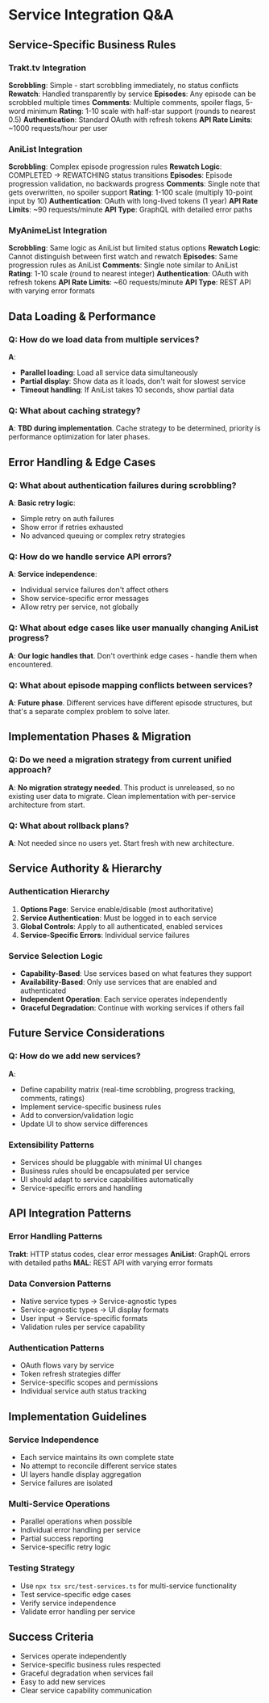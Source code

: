 # Service Integration Q&A

## Service-Specific Business Rules

### Trakt.tv Integration

**Scrobbling**: Simple - start scrobbling immediately, no status conflicts
**Rewatch**: Handled transparently by service
**Episodes**: Any episode can be scrobbled multiple times
**Comments**: Multiple comments, spoiler flags, 5-word minimum
**Rating**: 1-10 scale with half-star support (rounds to nearest 0.5)
**Authentication**: Standard OAuth with refresh tokens
**API Rate Limits**: ~1000 requests/hour per user

### AniList Integration

**Scrobbling**: Complex episode progression rules
**Rewatch Logic**: COMPLETED → REWATCHING status transitions
**Episodes**: Episode progression validation, no backwards progress
**Comments**: Single note that gets overwritten, no spoiler support
**Rating**: 1-100 scale (multiply 10-point input by 10)
**Authentication**: OAuth with long-lived tokens (1 year)
**API Rate Limits**: ~90 requests/minute
**API Type**: GraphQL with detailed error paths

### MyAnimeList Integration

**Scrobbling**: Same logic as AniList but limited status options
**Rewatch Logic**: Cannot distinguish between first watch and rewatch
**Episodes**: Same progression rules as AniList
**Comments**: Single note similar to AniList
**Rating**: 1-10 scale (round to nearest integer)
**Authentication**: OAuth with refresh tokens
**API Rate Limits**: ~60 requests/minute
**API Type**: REST API with varying error formats

## Data Loading & Performance

### Q: How do we load data from multiple services?

**A**: 
- **Parallel loading**: Load all service data simultaneously
- **Partial display**: Show data as it loads, don't wait for slowest service
- **Timeout handling**: If AniList takes 10 seconds, show partial data

### Q: What about caching strategy?

**A**: **TBD during implementation**. Cache strategy to be determined, priority is performance optimization for later phases.

## Error Handling & Edge Cases

### Q: What about authentication failures during scrobbling?

**A**: **Basic retry logic**:
- Simple retry on auth failures
- Show error if retries exhausted  
- No advanced queuing or complex retry strategies

### Q: How do we handle service API errors?

**A**: **Service independence**:
- Individual service failures don't affect others
- Show service-specific error messages
- Allow retry per service, not globally

### Q: What about edge cases like user manually changing AniList progress?

**A**: **Our logic handles that**. Don't overthink edge cases - handle them when encountered.

### Q: What about episode mapping conflicts between services?

**A**: **Future phase**. Different services have different episode structures, but that's a separate complex problem to solve later.

## Implementation Phases & Migration

### Q: Do we need a migration strategy from current unified approach?

**A**: **No migration strategy needed**. This product is unreleased, so no existing user data to migrate. Clean implementation with per-service architecture from start.

### Q: What about rollback plans?

**A**: Not needed since no users yet. Start fresh with new architecture.

## Service Authority & Hierarchy

### Authentication Hierarchy

1. **Options Page**: Service enable/disable (most authoritative)
2. **Service Authentication**: Must be logged in to each service
3. **Global Controls**: Apply to all authenticated, enabled services
4. **Service-Specific Errors**: Individual service failures

### Service Selection Logic

- **Capability-Based**: Use services based on what features they support
- **Availability-Based**: Only use services that are enabled and authenticated
- **Independent Operation**: Each service operates independently
- **Graceful Degradation**: Continue with working services if others fail

## Future Service Considerations

### Q: How do we add new services?

**A**: 
- Define capability matrix (real-time scrobbling, progress tracking, comments, ratings)
- Implement service-specific business rules
- Add to conversion/validation logic
- Update UI to show service differences

### Extensibility Patterns

- Services should be pluggable with minimal UI changes
- Business rules should be encapsulated per service
- UI should adapt to service capabilities automatically
- Service-specific errors and handling

## API Integration Patterns

### Error Handling Patterns

**Trakt**: HTTP status codes, clear error messages
**AniList**: GraphQL errors with detailed paths
**MAL**: REST API with varying error formats

### Data Conversion Patterns

- Native service types → Service-agnostic types
- Service-agnostic types → UI display formats
- User input → Service-specific formats
- Validation rules per service capability

### Authentication Patterns

- OAuth flows vary by service
- Token refresh strategies differ
- Service-specific scopes and permissions
- Individual service auth status tracking

## Implementation Guidelines

### Service Independence

- Each service maintains its own complete state
- No attempt to reconcile different service states
- UI layers handle display aggregation
- Service failures are isolated

### Multi-Service Operations

- Parallel operations when possible
- Individual error handling per service
- Partial success reporting
- Service-specific retry logic

### Testing Strategy

- Use `npx tsx src/test-services.ts` for multi-service functionality
- Test service-specific edge cases
- Verify service independence
- Validate error handling per service

## Success Criteria

- Services operate independently
- Service-specific business rules respected
- Graceful degradation when services fail
- Easy to add new services
- Clear service capability communication